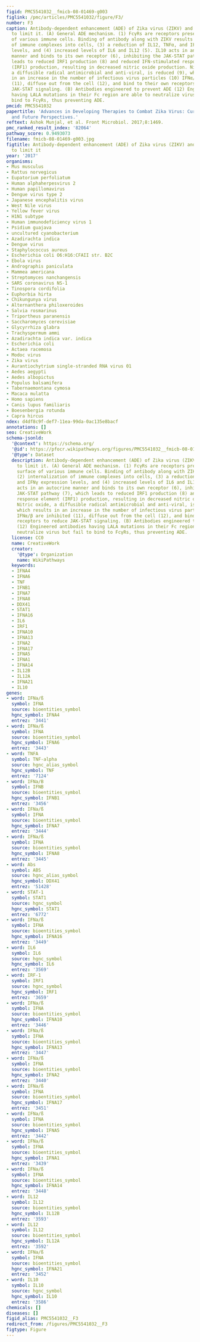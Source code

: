 ```yaml
---
figid: PMC5541032__fmicb-08-01469-g003
figlink: /pmc/articles/PMC5541032/figure/F3/
number: F3
caption: Antibody-dependent enhancement (ADE) of Zika virus (ZIKV) and strategies
  to limit it. (A) General ADE mechanism. (1) FcγRs are receptors present on the surface
  of various immune cells. Binding of antibody along with ZIKV results in (2) internalization
  of immune complexes into cells, (3) a reduction of IL12, TNFα, and IFNγ expression
  levels, and (4) increased levels of IL6 and IL12 (5). IL10 acts in an autocrine
  manner and binds to its own receptor (6), inhibiting the JAK-STAT pathway (7), which
  leads to reduced IRF1 production (8) and reduced IFN-stimulated response element
  (IRF1) production, resulting in decreased nitric oxide production. Nitric oxide,
  a diffusible radical antimicrobial and anti-viral, is reduced (9), which results
  in an increase in the number of infectious virus particles (10) IFNα/β are inhibited
  (11), diffuse out from the cell (12), and bind to their own receptors to reduce
  JAK-STAT signaling. (B) Antibodies engineered to prevent ADE (12) Engineered antibodies
  having LALA mutations in their Fc region are able to neutralize virus but fail to
  bind to FcγRs, thus preventing ADE.
pmcid: PMC5541032
papertitle: 'Advances in Developing Therapies to Combat Zika Virus: Current Knowledge
  and Future Perspectives.'
reftext: Ashok Munjal, et al. Front Microbiol. 2017;8:1469.
pmc_ranked_result_index: '82064'
pathway_score: 0.9493073
filename: fmicb-08-01469-g003.jpg
figtitle: Antibody-dependent enhancement (ADE) of Zika virus (ZIKV) and strategies
  to limit it
year: '2017'
organisms:
- Mus musculus
- Rattus norvegicus
- Eupatorium perfoliatum
- Human alphaherpesvirus 2
- Human papillomavirus
- Dengue virus type 2
- Japanese encephalitis virus
- West Nile virus
- Yellow fever virus
- H1N1 subtype
- Human immunodeficiency virus 1
- Psidium guajava
- uncultured cyanobacterium
- Azadirachta indica
- Dengue virus
- Staphylococcus aureus
- Escherichia coli O6:H16:CFAII str. B2C
- Ebola virus
- Andrographis paniculata
- Mammea americana
- Streptomyces nanchangensis
- SARS coronavirus NS-1
- Tinospora cordifolia
- Euphorbia hirta
- Chikungunya virus
- Alternanthera philoxeroides
- Salvia rosmarinus
- Triportheus paranensis
- Saccharomyces cerevisiae
- Glycyrrhiza glabra
- Trachyspermum ammi
- Azadirachta indica var. indica
- Escherichia coli
- Actaea racemosa
- Modoc virus
- Zika virus
- Aurantiochytrium single-stranded RNA virus 01
- Aedes aegypti
- Aedes albopictus
- Populus balsamifera
- Tabernaemontana cymosa
- Macaca mulatta
- Homo sapiens
- Canis lupus familiaris
- Boesenbergia rotunda
- Capra hircus
ndex: d4df8c9f-def7-11ea-99da-0ac135e8bacf
annotations: []
seo: CreativeWork
schema-jsonld:
  '@context': https://schema.org/
  '@id': https://pfocr.wikipathways.org/figures/PMC5541032__fmicb-08-01469-g003.html
  '@type': Dataset
  description: Antibody-dependent enhancement (ADE) of Zika virus (ZIKV) and strategies
    to limit it. (A) General ADE mechanism. (1) FcγRs are receptors present on the
    surface of various immune cells. Binding of antibody along with ZIKV results in
    (2) internalization of immune complexes into cells, (3) a reduction of IL12, TNFα,
    and IFNγ expression levels, and (4) increased levels of IL6 and IL12 (5). IL10
    acts in an autocrine manner and binds to its own receptor (6), inhibiting the
    JAK-STAT pathway (7), which leads to reduced IRF1 production (8) and reduced IFN-stimulated
    response element (IRF1) production, resulting in decreased nitric oxide production.
    Nitric oxide, a diffusible radical antimicrobial and anti-viral, is reduced (9),
    which results in an increase in the number of infectious virus particles (10)
    IFNα/β are inhibited (11), diffuse out from the cell (12), and bind to their own
    receptors to reduce JAK-STAT signaling. (B) Antibodies engineered to prevent ADE
    (12) Engineered antibodies having LALA mutations in their Fc region are able to
    neutralize virus but fail to bind to FcγRs, thus preventing ADE.
  license: CC0
  name: CreativeWork
  creator:
    '@type': Organization
    name: WikiPathways
  keywords:
  - IFNA4
  - IFNA6
  - TNF
  - IFNB1
  - IFNA7
  - IFNA8
  - DDX41
  - STAT1
  - IFNA16
  - IL6
  - IRF1
  - IFNA10
  - IFNA13
  - IFNA2
  - IFNA17
  - IFNA5
  - IFNA1
  - IFNA14
  - IL12B
  - IL12A
  - IFNA21
  - IL10
genes:
- word: IFNa/ß
  symbol: IFNA
  source: bioentities_symbol
  hgnc_symbol: IFNA4
  entrez: '3441'
- word: IFNa/ß
  symbol: IFNA
  source: bioentities_symbol
  hgnc_symbol: IFNA6
  entrez: '3443'
- word: TNFA
  symbol: TNF-alpha
  source: hgnc_alias_symbol
  hgnc_symbol: TNF
  entrez: '7124'
- word: IFNa/B
  symbol: IFNB
  source: bioentities_symbol
  hgnc_symbol: IFNB1
  entrez: '3456'
- word: IFNa/ß
  symbol: IFNA
  source: bioentities_symbol
  hgnc_symbol: IFNA7
  entrez: '3444'
- word: IFNa/ß
  symbol: IFNA
  source: bioentities_symbol
  hgnc_symbol: IFNA8
  entrez: '3445'
- word: Abs
  symbol: ABS
  source: hgnc_alias_symbol
  hgnc_symbol: DDX41
  entrez: '51428'
- word: STAT-1
  symbol: STAT1
  source: hgnc_symbol
  hgnc_symbol: STAT1
  entrez: '6772'
- word: IFNa/ß
  symbol: IFNA
  source: bioentities_symbol
  hgnc_symbol: IFNA16
  entrez: '3449'
- word: IL6
  symbol: IL6
  source: hgnc_symbol
  hgnc_symbol: IL6
  entrez: '3569'
- word: IRF-1
  symbol: IRF1
  source: hgnc_symbol
  hgnc_symbol: IRF1
  entrez: '3659'
- word: IFNa/ß
  symbol: IFNA
  source: bioentities_symbol
  hgnc_symbol: IFNA10
  entrez: '3446'
- word: IFNa/ß
  symbol: IFNA
  source: bioentities_symbol
  hgnc_symbol: IFNA13
  entrez: '3447'
- word: IFNa/ß
  symbol: IFNA
  source: bioentities_symbol
  hgnc_symbol: IFNA2
  entrez: '3440'
- word: IFNa/ß
  symbol: IFNA
  source: bioentities_symbol
  hgnc_symbol: IFNA17
  entrez: '3451'
- word: IFNa/ß
  symbol: IFNA
  source: bioentities_symbol
  hgnc_symbol: IFNA5
  entrez: '3442'
- word: IFNa/ß
  symbol: IFNA
  source: bioentities_symbol
  hgnc_symbol: IFNA1
  entrez: '3439'
- word: IFNa/ß
  symbol: IFNA
  source: bioentities_symbol
  hgnc_symbol: IFNA14
  entrez: '3448'
- word: IL12
  symbol: IL12
  source: bioentities_symbol
  hgnc_symbol: IL12B
  entrez: '3593'
- word: IL12
  symbol: IL12
  source: bioentities_symbol
  hgnc_symbol: IL12A
  entrez: '3592'
- word: IFNa/ß
  symbol: IFNA
  source: bioentities_symbol
  hgnc_symbol: IFNA21
  entrez: '3452'
- word: IL10
  symbol: IL10
  source: hgnc_symbol
  hgnc_symbol: IL10
  entrez: '3586'
chemicals: []
diseases: []
figid_alias: PMC5541032__F3
redirect_from: /figures/PMC5541032__F3
figtype: Figure
---
```

